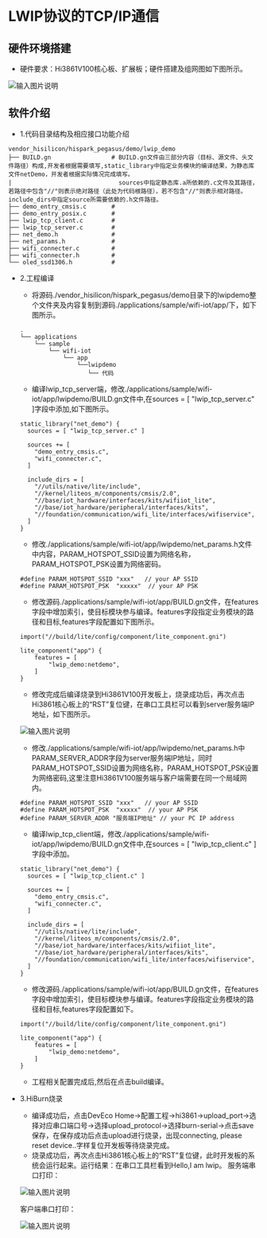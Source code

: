 # LWIP协议的TCP/IP通信<a name="ZH-CN_TOPIC_0000001130176841"></a>

## 硬件环境搭建
  -    硬件要求：Hi3861V100核心板、扩展板；硬件搭建及组网图如下图所示。

![输入图片说明](https://gitee.com/asd1122/tupian/raw/master/%E5%9B%BE%E7%89%87/%E5%9B%BE%E7%89%87202.png)

## 软件介绍
-   1.代码目录结构及相应接口功能介绍
```
vendor_hisilicon/hispark_pegasus/demo/lwip_demo
├── BUILD.gn                 # BUILD.gn文件由三部分内容（目标、源文件、头文件路径）构成,开发者根据需要填写,static_library中指定业务模块的编译结果，为静态库文件netDemo，开发者根据实际情况完成填写。
|                              sources中指定静态库.a所依赖的.c文件及其路径，若路径中包含"//"则表示绝对路径（此处为代码根路径），若不包含"//"则表示相对路径。include_dirs中指定source所需要依赖的.h文件路径。
├── demo_entry_cmsis.c       # 
├── demo_entry_posix.c       #
├── lwip_tcp_client.c        # 
├── lwip_tcp_server.c        # 
├── net_demo.h               # 
├── net_params.h             # 
├── wifi_connecter.c         # 
├── wifi_connecter.h         # 
└── oled_ssd1306.h           # 
```
-   2.工程编译
    -   将源码./vendor_hisilicon/hispark_pegasus/demo目录下的lwipdemo整个文件夹及内容复制到源码./applications/sample/wifi-iot/app/下，如下图所示。
    ```
    .
    └── applications
        └── sample
            └── wifi-iot
                └── app
                    └──lwipdemo
                       └── 代码   
    ```

    -   编译lwip_tcp_server端，修改./applications/sample/wifi-iot/app/lwipdemo/BUILD.gn文件中,在sources = [ "lwip_tcp_server.c" ]字段中添加,如下图所示。
    ```
    static_library("net_demo") {
      sources = [ "lwip_tcp_server.c" ]

      sources += [
        "demo_entry_cmsis.c",
        "wifi_connecter.c",
      ]

      include_dirs = [
        "//utils/native/lite/include",
        "//kernel/liteos_m/components/cmsis/2.0",
        "//base/iot_hardware/interfaces/kits/wifiiot_lite",
        "//base/iot_hardware/peripheral/interfaces/kits",
        "//foundation/communication/wifi_lite/interfaces/wifiservice",
      ]
    }
    ```

    -   修改./applications/sample/wifi-iot/app/lwipdemo/net_params.h文件中内容，PARAM_HOTSPOT_SSID设置为网络名称，PARAM_HOTSPOT_PSK设置为网络密码。
    ```
    #define PARAM_HOTSPOT_SSID "xxx"   // your AP SSID
    #define PARAM_HOTSPOT_PSK  "xxxxx"  // your AP PSK
    ```

    -   修改源码./applications/sample/wifi-iot/app/BUILD.gn文件，在features字段中增加索引，使目标模块参与编译。features字段指定业务模块的路径和目标,features字段配置如下图所示。
    ```
    import("//build/lite/config/component/lite_component.gni")
    
    lite_component("app") {
        features = [
            "lwip_demo:netdemo",
        ]
    }
    ```

    -   修改完成后编译烧录到Hi3861V100开发板上，烧录成功后，再次点击Hi3861核心板上的“RST”复位键，在串口工具栏可以看到server服务端IP地址，如下图所示。

    ![输入图片说明](https://gitee.com/asd1122/tupian/raw/master/%E5%9B%BE%E7%89%87/%E5%9B%BE%E7%89%87203.png)

    -   修改./applications/sample/wifi-iot/app/lwipdemo/net_params.h中PARAM_SERVER_ADDR字段为server服务端IP地址，同时PARAM_HOTSPOT_SSID设置为网络名称，PARAM_HOTSPOT_PSK设置为网络密码,这里注意Hi3861V100服务端与客户端需要在同一个局域网内。
    ```
    #define PARAM_HOTSPOT_SSID "xxx"   // your AP SSID
    #define PARAM_HOTSPOT_PSK  "xxxxx"  // your AP PSK
    #define PARAM_SERVER_ADDR "服务端IP地址" // your PC IP address
    ```

    -   编译lwip_tcp_client端，修改./applications/sample/wifi-iot/app/lwipdemo/BUILD.gn文件中,在sources = [ "lwip_tcp_client.c" ]字段中添加。
    ```
    static_library("net_demo") {
      sources = [ "lwip_tcp_client.c" ]

      sources += [
        "demo_entry_cmsis.c",
        "wifi_connecter.c",
      ]

      include_dirs = [
        "//utils/native/lite/include",
        "//kernel/liteos_m/components/cmsis/2.0",
        "//base/iot_hardware/interfaces/kits/wifiiot_lite",
        "//base/iot_hardware/peripheral/interfaces/kits",
        "//foundation/communication/wifi_lite/interfaces/wifiservice",
      ]
    }
    ```

    -   修改源码./applications/sample/wifi-iot/app/BUILD.gn文件，在features字段中增加索引，使目标模块参与编译。features字段指定业务模块的路径和目标,features字段配置如下。
    ```
    import("//build/lite/config/component/lite_component.gni")
    
    lite_component("app") {
        features = [
            "lwip_demo:netdemo",
        ]
    }
    ```

    -   工程相关配置完成后,然后在点击build编译。
-   3.HiBurn烧录
    -   编译成功后，点击DevEco Home->配置工程->hi3861->upload_port->选择对应串口端口号->选择upload_protocol->选择burn-serial->点击save保存，在保存成功后点击upload进行烧录，出现connecting, please reset device..字样复位开发板等待烧录完成。
    -   烧录成功后，再次点击Hi3861核心板上的“RST”复位键，此时开发板的系统会运行起来。运行结果：在串口工具栏看到Hello,I am lwip。
    服务端串口打印：

    ![输入图片说明](https://gitee.com/asd1122/tupian/raw/master/%E5%9B%BE%E7%89%87/%E5%9B%BE%E7%89%87205.png)

    客户端串口打印：

    ![输入图片说明](https://gitee.com/asd1122/tupian/raw/master/%E5%9B%BE%E7%89%87/%E5%9B%BE%E7%89%87206.png)